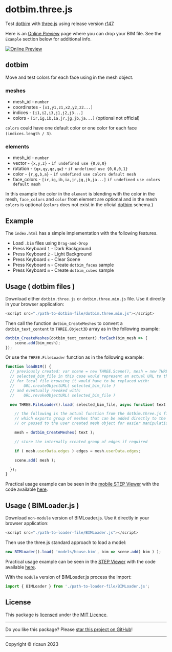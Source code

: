 # dotbim.three.js

Test [dotbim](https://github.com/paireks/dotbim) with [three.js](https://github.com/mrdoob/three.js) using release version [r147](https://github.com/mrdoob/three.js/releases/tag/r147).

Here is an [Online Preview](https://htmlpreview.github.io/?https://github.com/ricaun/dotbim.three.js/blob/master/index.html) page where you can drop your BIM file. See the `Example` section below for additional info.

<a href="https://htmlpreview.github.io/?https://github.com/ricaun/dotbim.three.js/blob/master/index.html"><image src="images/preview.png" alt="Online Preview"></image></a>

## dotbim

Move and test colors for each face using in the mesh object.

### meshes
* mesh_id - `number`
* coordinates - `[x1,y1,z1,x2,y2,z2...]`
* indices - `[i1,i2,i3,j1,j2,j3...]`
* colors - `[ir,ig,ib,ia,jr,jg,jb,ja...]` (optional not official)

`colors` could have one default color or one color for each face `(indices.length / 3)`.

### elements
* mesh_id - `number`
* vector - `{x,y,z}` - `if undefined use {0,0,0}`
* rotation - `{qx,qy,qz,qw}` - `if undefined use {0,0,0,1}`
* color - `{r,g,b,a}` - `if undefined use colors default mesh`
* face_colors - `[ir,ig,ib,ia,jr,jg,jb,ja...]` `if undefined use colors default mesh`

In this example the color in the `element` is blending with the color in the mesh, `face_colors` and `color` from element are optional and in the mesh `colors` is optional (`colors` does not exist in the oficial [dotbim](https://github.com/paireks/dotbim) schema.)

## Example

The `index.html` has a simple implementation with the following features.

* Load `.bim` files using `Drag-and-Drop`
* Press Keyboard `1` - Dark Background
* Press Keyboard `2` - Light Background
* Press Keyboard `c` - Clear Scene
* Press Keyboard `n` - Create `dotbim_faces` sample
* Press Keyboard `m` - Create `dotbim_cubes` sample

## Usage ( dotbim files )

Download either `dotbim.three.js` or `dotbim.three.min.js` file. Use it directly in your browser application:

```js
<script src="./path-to-dotbim-file/dotbim.three.min.js"></script>
```

Then call the function `dotbim_CreateMeshes` to convert a `dotbim_text_content` to `THREE.Object3D` array as in the following example:

```js
dotbim_CreateMeshes(dotbim_text_content).forEach(bim_mesh => {
    scene.add(bim_mesh);
});
```

Or use the `THREE.FileLoader` function as in the following example:

```js
function loadBIM() {
  // previously created: var scene = new THREE.Scene(), mesh = new THREE.Object3D(), edges = new THREE.Group();
  // selected_bim_file in this case would represent an actual URL to the BIM model
  // for local file browsing it would have to be replaced with:
  //    URL.createObjectURL( selected_bim_file )
  // and eventually revoked with:
  //    URL.revokeObjectURL( selected_bim_file )

  new THREE.FileLoader().load( selected_bim_file, async function( text ) {

    // the following is the actual function from the dotbim.three.js file
    // which exports group of meshes that can be added directly to the scene
    // or passed to the user created mesh object for easier manipulation

    mesh = dotbim_CreateMeshes( text );

    // store the internally created group of edges if required

    if ( mesh.userData.edges ) edges = mesh.userData.edges;

    scene.add( mesh );

  });
}
```

Practical usage example can be seen in the [mobile STEP Viewer](https://githubdragonfly.github.io/viewers/templates/Mobile/MSTEP%20Viewer.html) with the code available [here](https://github.com/GitHubDragonFly/GitHubDragonFly.github.io/tree/main/viewers/templates/Mobile/).

## Usage ( BIMLoader.js )

Download `non-module` version of BIMLoader.js. Use it directly in your browser application:

```js
<script src="./path-to-loader-file/BIMLoader.js"></script>
```

Then use the three.js standard approach to load a model:

```js
new BIMLoader().load( 'models/house.bim', bim => scene.add( bim ) );
```

Practical usage example can be seen in the [STEP Viewer](https://githubdragonfly.github.io/viewers/templates/STEP%20Viewer.html) with the code available [here](https://github.com/GitHubDragonFly/GitHubDragonFly.github.io/tree/main/viewers/templates/).

With the `module` version of BIMLoader.js process the import:

```js
import { BIMLoader } from './path-to-loader-file/BIMLoader.js';
```

## License

This package is [licensed](LICENSE) under the [MIT Licence](https://en.wikipedia.org/wiki/MIT_License).

---

Do you like this package? Please [star this project on GitHub](../../stargazers)!

---

Copyright © ricaun 2023
